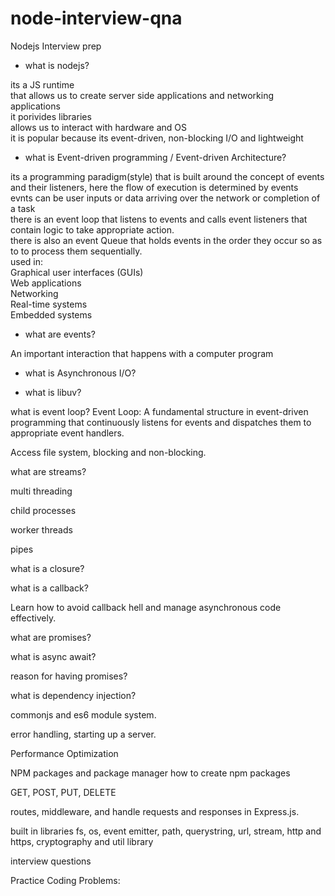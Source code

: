 # node-interview-qna

Nodejs Interview prep

* what is nodejs?

its a JS runtime \
that allows us to create server side applications and networking applications \
it porivides libraries \
allows us to interact with hardware and OS \
it is popular because its event-driven, non-blocking I/O and lightweight

* what is Event-driven programming / Event-driven Architecture?

its a programming paradigm(style) that is built around the concept of events and their listeners, here the flow of execution is determined by events \
evnts can be user inputs or data arriving over the network or completion of a task \
there is an event loop that listens to events and calls event listeners that contain logic to take appropriate action. \
there is also an event Queue that holds events in the order they occur so as to to process them sequentially. \
used in: \
Graphical user interfaces (GUIs) \
Web applications \
Networking \
Real-time systems \
Embedded systems

* what are events?

An important interaction that happens with a computer program

* what is Asynchronous I/O?

* what is libuv?

what is event loop?
Event Loop: A fundamental structure in event-driven programming that continuously listens for events and dispatches them to appropriate event handlers.

Access file system, blocking and non-blocking.

what are streams?

multi threading

child processes

worker threads

pipes

what is a closure?

what is a callback?

Learn how to avoid callback hell and manage asynchronous code effectively.

what are promises?

what is async await?

reason for having promises?

what is dependency injection?

commonjs and es6 module system.

error handling, starting up a server.

Performance Optimization

NPM packages and package manager
how to create npm packages

GET, POST, PUT, DELETE

routes, middleware, and handle requests and responses in Express.js.

built in libraries fs, os, event emitter, path, querystring, url, stream, http and https, cryptography and util library

interview questions

Practice Coding Problems:
